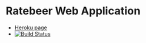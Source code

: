 # Ratebeer Web Application

* [Heroku page](https://agile-badlands-69168.herokuapp.com/breweries)
* [![Build Status](https://travis-ci.org/lesktimo/rorratebeer.png)](https://travis-ci.org/lesktimo/rorratebeer)